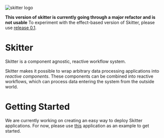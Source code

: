 ![skitter logo](https://raw.githubusercontent.com/mathsaey/skitter/develop/assets/logo.png)

__This version of skitter is currently going through a major refactor and is not usable__
To experiment with the effect-based version of Skitter, please use
[release 0.1](https://github.com/mathsaey/skitter/releases/tag/v0.1).

# Skitter

Skitter is a component agnostic, reactive workflow system.

Skitter makes it possible to wrap arbitrary data processing applications into
_reactive components_.
These components can be combined into reactive workflows, which can process
data entering the system from the outside world.

# Getting Started

We are currently working on creating an easy way to deploy Skitter applications.
For now, please use
[this](https://soft.vub.ac.be/~mathsaey/artefacts/rebls-2018-evaluation.zip)
application as an example to get started.
